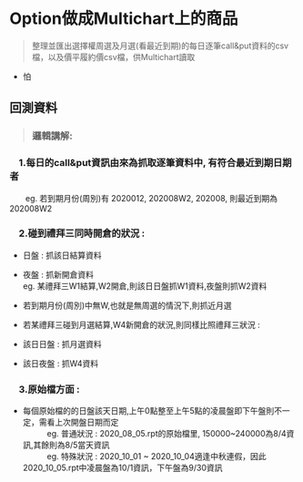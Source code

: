 # Option做成Multichart上的商品
>整理並匯出選擇權周選及月選(看最近到期)的每日逐筆call&amp;put資料的csv檔，以及價平履約價csv檔，供Multichart讀取  

* 怕
## 回測資料  
>### 邏輯講解:

### 　1.每日的call&put資訊由來為抓取逐筆資料中, 有符合最近到期日期者  
　　eg. 若到期月份(周別)有 2020012, 202008W2, 202008, 則最近到期為202008W2  


### 　2.碰到禮拜三同時開倉的狀況 :   
  * 日盤 : 抓該日結算資料  
  * 夜盤 : 抓新開倉資料  
    eg. 某禮拜三W1結算,W2開倉,則該日日盤抓W1資料,夜盤則抓W2資料  
  
  * 若到期月份(周別)中無W,也就是無周選的情況下,則抓近月選  
  
  * 若某禮拜三碰到月選結算,W4新開倉的狀況,則同樣比照禮拜三狀況 :  
  * 該日日盤 : 抓月選資料  
  * 該日夜盤 : 抓W4資料  


### 　3.原始檔方面 :  
  * 每個原始檔的的日盤該天日期,上午0點整至上午5點的凌晨盤即下午盤則不一定，需看上次開盤日期而定  
　　　eg. 普通狀況 : 2020_08_05.rpt的原始檔里, 150000~240000為8/4資訊,其餘則為8/5當天資訊  
　　　eg. 特殊狀況 : 2020_10_01 ~ 2020_10_04適逢中秋連假，因此2020_10_05.rpt中凌晨盤為10/1資訊，下午盤為9/30資訊  

